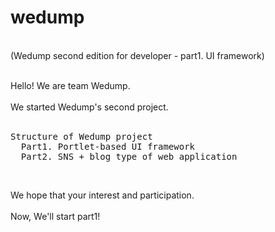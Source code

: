 wedump
======
<br>
(Wedump second edition for developer - part1. UI framework)<br><br>

Hello! We are team Wedump.<br><br>
We started Wedump's second project.<br><br>

<pre>
Structure of Wedump project
  Part1. Portlet-based UI framework
  Part2. SNS + blog type of web application
</pre><br>

We hope that your interest and participation.<br><br>
Now, We'll start part1!
